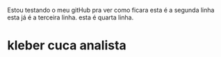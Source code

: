 Estou testando o meu gitHub pra ver como ficara
esta é a segunda linha
esta já é a terceira linha.
esta é quarta linha. 
# kleber cuca analista

